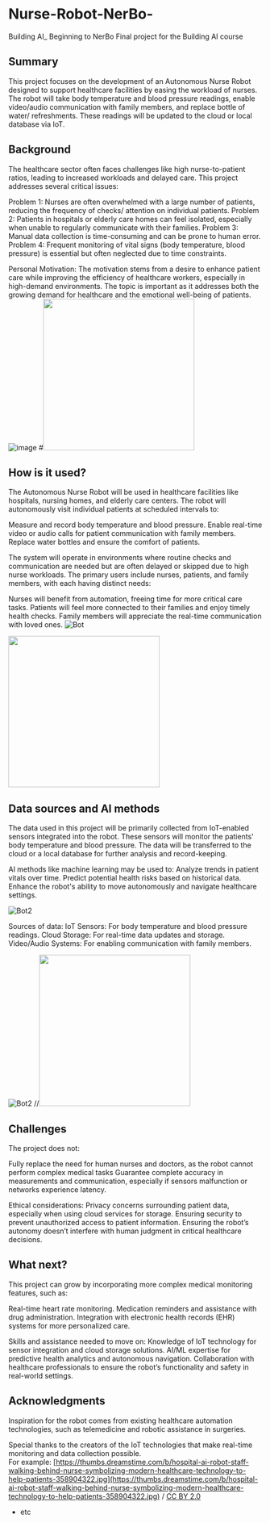 # Nurse-Robot-NerBo-
Building AI_ Beginning to NerBo
Final project for the Building AI course

## Summary
This project focuses on the development of an Autonomous Nurse Robot designed to support healthcare facilities by easing the workload of nurses. The robot will take body temperature and blood pressure readings, enable video/audio communication with family members, and replace bottle of water/ refreshments. These readings will be updated to the cloud or local database via IoT.
## Background

The healthcare sector often faces challenges like high nurse-to-patient ratios, leading to increased workloads and delayed care. This project addresses several critical issues:

Problem 1: Nurses are often overwhelmed with a large number of patients, reducing the frequency of checks/ attention on individual patients.
Problem 2: Patients in hospitals or elderly care homes can feel isolated, especially when unable to regularly communicate with their families.
Problem 3: Manual data collection is time-consuming and can be prone to human error.
Problem 4: Frequent monitoring of vital signs (body temperature, blood pressure) is essential but often neglected due to time constraints.

Personal Motivation: The motivation stems from a desire to enhance patient care while improving the efficiency of healthcare workers, especially in high-demand environments. The topic is important as it addresses both the growing demand for healthcare and the emotional well-being of patients.
![image](https://github.com/user-attachments/assets/f103daa5-7eee-4dc3-b5f1-9ebbde4499a9)
#<img src="https://www.intelycare.com/wp-content/uploads/2024/10/robot-nurse.jpg" width="300">


## How is it used?

The Autonomous Nurse Robot will be used in healthcare facilities like hospitals, nursing homes, and elderly care centers. The robot will autonomously visit individual patients at scheduled intervals to:

Measure and record body temperature and blood pressure.
Enable real-time video or audio calls for patient communication with family members.
Replace water bottles and ensure the comfort of patients.

The system will operate in environments where routine checks and communication are needed but are often delayed or skipped due to high nurse workloads. The primary users include nurses, patients, and family members, with each having distinct needs:

Nurses will benefit from automation, freeing time for more critical care tasks.
Patients will feel more connected to their families and enjoy timely health checks.
Family members will appreciate the real-time communication with loved ones.
![Bot](https://cassette.sphdigital.com.sg/image/straitstimes/bf6fdb7ff25042d5a314788ad64730bd60523b7808629def7a20a9df7df181d8?w=860)

<img src="https://cassette.sphdigital.com.sg/image/straitstimes/bf6fdb7ff25042d5a314788ad64730bd60523b7808629def7a20a9df7df181d8?w=860" width="300">



## Data sources and AI methods
The data used in this project will be primarily collected from IoT-enabled sensors integrated into the robot. These sensors will monitor the patients' body temperature and blood pressure. The data will be transferred to the cloud or a local database for further analysis and record-keeping.

AI methods like machine learning may be used to:
Analyze trends in patient vitals over time.
Predict potential health risks based on historical data.
Enhance the robot's ability to move autonomously and navigate healthcare settings.

![Bot2](https://encrypted-tbn0.gstatic.com/images?q=tbn:ANd9GcS8QfYW-Re6kMIo_i9D5x4KUHVStLYWGuK4vg&s)


Sources of data:
IoT Sensors: For body temperature and blood pressure readings.
Cloud Storage: For real-time data updates and storage.
Video/Audio Systems: For enabling communication with family members.

![Bot2](https://www.analyticssteps.com/backend/media/thumbnail/5811326/3832197_1654692488_What%20is%20Cloud%20Robotics%201Artboard%201.jpg)
//<img src="https://www.analyticssteps.com/backend/media/thumbnail/5811326/3832197_1654692488_What%20is%20Cloud%20Robotics%201Artboard%201.jpg" width="300">

## Challenges

The project does not:

Fully replace the need for human nurses and doctors, as the robot cannot perform complex medical tasks
Guarantee complete accuracy in measurements and communication, especially if sensors malfunction or networks experience latency.

Ethical considerations:
Privacy concerns surrounding patient data, especially when using cloud services for storage.
Ensuring security to prevent unauthorized access to patient information.
Ensuring the robot’s autonomy doesn’t interfere with human judgment in critical healthcare decisions.

## What next?

This project can grow by incorporating more complex medical monitoring features, such as:

Real-time heart rate monitoring.
Medication reminders and assistance with drug administration.
Integration with electronic health records (EHR) systems for more personalized care.

Skills and assistance needed to move on:
Knowledge of IoT technology for sensor integration and cloud storage solutions.
AI/ML expertise for predictive health analytics and autonomous navigation.
Collaboration with healthcare professionals to ensure the robot’s functionality and safety in real-world settings.



## Acknowledgments
Inspiration for the robot comes from existing healthcare automation technologies, such as telemedicine and robotic assistance in surgeries.

Special thanks to the creators of the IoT technologies that make real-time monitoring and data collection possible.
  <br>For example: [https://thumbs.dreamstime.com/b/hospital-ai-robot-staff-walking-behind-nurse-symbolizing-modern-healthcare-technology-to-help-patients-358904322.jpg](https://thumbs.dreamstime.com/b/hospital-ai-robot-staff-walking-behind-nurse-symbolizing-modern-healthcare-technology-to-help-patients-358904322.jpg) / [CC BY 2.0](https://thumbs.dreamstime.com/b/hospital-ai-robot-staff-walking-behind-nurse-symbolizing-modern-healthcare-technology-to-help-patients-358904322.jpg)
* etc

